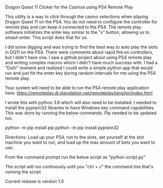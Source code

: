 Dragon Quest 11 Clicker for the Casinos using PS4 Remote Play

This utility is a way to click through the casino selections when playing Dragon Quest 11 on the PS4. You do not need to configure the controller for remote play and can keep it connected to the PS4. The remote play software initializes the enter key similar to the "x" button, allowing us to smash enter. This script does that for us.

I did some digging and was trying to find the best way to auto play the slots in DQ11 on the PS4. There were comments about rapid fire on controllers, but I didn't have one. I saw a github project about using PS4 remote play and writing complex macros which I didn't have much success with. I had a "Duh!" moment and realized I could write a simple python app that would run and just hit the enter key during random intervals for me using the PS4 remote play.

Your system will need to be able to run the PS4 remote play application here: https://remoteplay.dl.playstation.net/remoteplay/lang/en/index.html

I wrote this with python 3.6 which will also need to be installed. I needed to install the pypiwin32 libraries to have Windows key command capabilities. This was done by running the below commands. Pip needed to be updated too.

python -m pip install pip
python -m pip install pypiwin32

Directions: Load up your PS4, run to the slots, set yourself at the slot machine you want to run, and load up the max amount of bets you want to use.

From the command prompt run the below script as "python script.py"

The script will run continously until you "ctrl + c" the command line that's running the script

Current release is version 1.0
